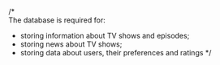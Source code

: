 /*  
The database is required for:
- storing information about TV shows and episodes;
- storing news about TV shows;
- storing data about users, their preferences and ratings
*/
